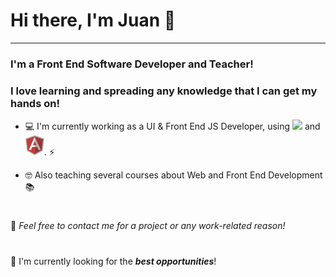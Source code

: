 # Hi there, I'm Juan 👋

---

### I'm a Front End Software Developer and Teacher!
### I love learning and spreading any knowledge that I can get my hands on!

* 💻 I'm currently working as a UI & Front End JS Developer, using <img src="icons/redux.png" /> and <a href="https://angular.io/" title="Angular"><img src="icons/angular.png" /></a>. ⚡

* 🤓 Also teaching several courses about Web and Front End Development 📚
#
💬 _Feel free to contact me for a project or any work-related reason!_ 
#
🔭 I'm currently looking for the ***best opportunities***!
